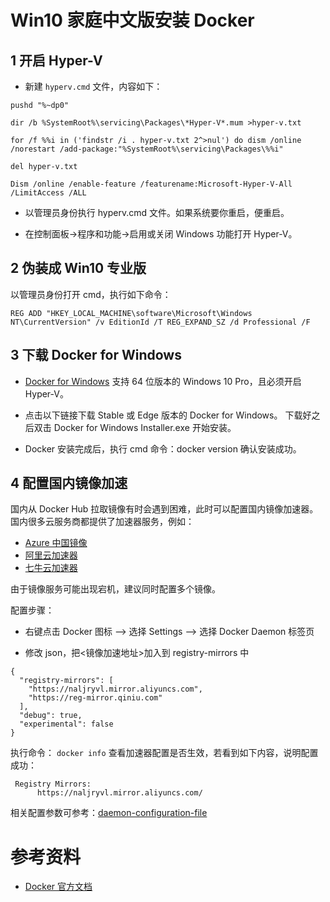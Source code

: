 Win10 家庭中文版安装 Docker
====================
## 1 开启 Hyper-V
- 新建 ``hyperv.cmd`` 文件，内容如下：
```text
pushd "%~dp0"

dir /b %SystemRoot%\servicing\Packages\*Hyper-V*.mum >hyper-v.txt

for /f %%i in ('findstr /i . hyper-v.txt 2^>nul') do dism /online /norestart /add-package:"%SystemRoot%\servicing\Packages\%%i"

del hyper-v.txt

Dism /online /enable-feature /featurename:Microsoft-Hyper-V-All /LimitAccess /ALL
```
- 以管理员身份执行 hyperv.cmd 文件。如果系统要你重启，便重启。

- 在控制面板->程序和功能->启用或关闭 Windows 功能打开 Hyper-V。

## 2 伪装成 Win10 专业版
以管理员身份打开 cmd，执行如下命令：
```text
REG ADD "HKEY_LOCAL_MACHINE\software\Microsoft\Windows NT\CurrentVersion" /v EditionId /T REG_EXPAND_SZ /d Professional /F
```

## 3 下载 Docker for Windows
- [Docker for Windows](https://docs.docker.com/docker-for-windows/install/) 支持 64 位版本的 Windows 10 Pro，且必须开启 Hyper-V。

- 点击以下链接下载 Stable 或 Edge 版本的 Docker for Windows。
下载好之后双击 Docker for Windows Installer.exe	开始安装。

- Docker 安装完成后，执行 cmd 命令：docker version 确认安装成功。

## 4 配置国内镜像加速
国内从 Docker Hub 拉取镜像有时会遇到困难，此时可以配置国内镜像加速器。国内很多云服务商都提供了加速器服务，例如：

- [Azure 中国镜像](https://github.com/Azure/container-service-for-azure-china/blob/master/aks/README.md#22-container-registry-proxy)
- [阿里云加速器](https://cr.console.aliyun.com/cn-hangzhou/mirrors)
- [七牛云加速器](https://kirk-enterprise.github.io/hub-docs/#/user-guide/mirror)

由于镜像服务可能出现宕机，建议同时配置多个镜像。

配置步骤：
- 右键点击 Docker 图标 --> 选择 Settings --> 选择 Docker Daemon 标签页

- 修改 json，把<镜像加速地址>加入到 registry-mirrors 中
```text
{
  "registry-mirrors": [
    "https://naljryvl.mirror.aliyuncs.com",
    "https://reg-mirror.qiniu.com"
  ],
  "debug": true,
  "experimental": false
}
```

执行命令： ``docker info`` 查看加速器配置是否生效，若看到如下内容，说明配置成功：
```text
 Registry Mirrors:
      https://naljryvl.mirror.aliyuncs.com/
```

相关配置参数可参考：[daemon-configuration-file](https://docs.docker.com/engine/reference/commandline/dockerd/#daemon-configuration-file)


# 参考资料
- [Docker 官方文档](https://docs.docker.com/)



